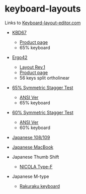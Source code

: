 # keyboard-layouts

Links to [Keyboard-layout-editor.com](http://www.keyboard-layout-editor.com)

- [KBD67](http://www.keyboard-layout-editor.com/#/gists/2eae4923248dfe99181bbd371596e6f7)
    - [Product page](https://kbdfans.cn/products/coming-soon-kbd67-mechanical-keyboard-diy-kit)
    - 65% keyboard

- [Ergo42](http://www.keyboard-layout-editor.com/#/gists/f76a86a1b081951932a40a4fb9b08117)
    - [Layout Rev.1](http://www.keyboard-layout-editor.com/#/gists/16c1478b044c531de3ba1b5324bdb085)
    - [Product page](https://tanoshii-life.booth.pm/items/952695)
    - 56 keys split ortholinear

- [65% Symmetric Stagger Test](http://www.keyboard-layout-editor.com/#/gists/c16c38c175b0923dc2c1d208ce0638e1)
    - [ANSI Ver](http://www.keyboard-layout-editor.com/#/gists/63f9a510ffe114f9ca042d82a264f607)
    - 65% keyboard

- [60% Symmetric Stagger Test](http://www.keyboard-layout-editor.com/#/gists/c402aef1c52f676c1fc5051fff0127a1)
    - [ANSI Ver](http://www.keyboard-layout-editor.com/#/gists/c491795efce825d0161cb8db9abcc188)
    - 60% keyboard

- [Japanese 108/109](http://www.keyboard-layout-editor.com/#/gists/17f793788df87d80604117de2976d8ce)
- [Japanese MacBook](http://www.keyboard-layout-editor.com/#/gists/60600d2c29da976c4ff60cdf7561810c)
- Japanese Thumb Shift
    - [NICOLA Type-F](http://www.keyboard-layout-editor.com/#/gists/45c9a31f383c83037ddfd1268520d561)
- Japanese M-type
    - [Rakuraku keyboard](http://www.keyboard-layout-editor.com/#/gists/3df5d0ea2d2805302b0233681a2adf5b)
